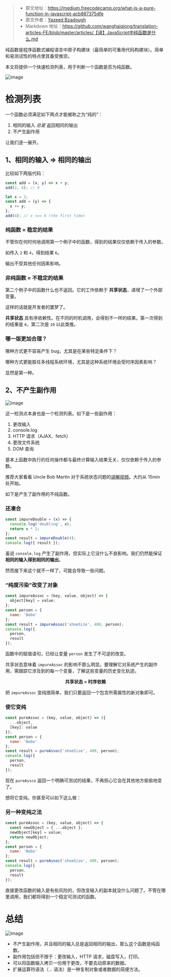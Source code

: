 > - 原文地址：https://medium.freecodecamp.org/what-is-a-pure-function-in-javascript-acb887375dfe
> - 原文作者：[Yazeed Bzadough](https://medium.freecodecamp.org/@yazeedb)
> - Markdown 地址：https://github.com/wanghaiqiong/translation-articles-FE/blob/master/articles/【译】JavaScript中纯函数是什么.md

纯函数是程序函数式编程语言中原子构建块（最简单的可重用代码构建块）。简单和易测试性的特点使其备受推崇。

本文将提供一个快速检测列表，用于判断一个函数是否为纯函数。

![image](./assets/pureFn1.jpg)


# 检测列表
一个函数必须满足如下两点才能被称之为“纯的”：
1. 相同的输入 _总是_ 返回相同的输出
2. 不产生副作用

让我们逐一展开。

## 1、相同的输入 => 相同的输出

比较如下两版代码：
```js
const add = (x, y) => x + y;
add(2, 4); // 6
```
```js
let x = 2;
const add = (y) => {
  x += y;
};
add(4); // x === 6 (the first time)
```
### 纯函数 = 稳定的结果
不管你在何时何地调用第一个例子中的函数，得到的结果仅仅依赖于传入的参数。

如传入 `2` 和 `4`，得到结果 `6`。

输出不受其他任何因素影响。

### 非纯函数 = 不稳定的结果
第二个例子中的函数什么也不返回。它的工作依赖于 **共享状态**，递增了一个外部变量。

这样的话就是开发者的噩梦了。

**共享状态** 具有序依赖性。在不同的时机调用，会得到不一样的结果。第一次得到的结果是 `6`，第二次是 `10` 以此类推。

### 哪一版更加合理？
哪种方式更不容易产生 bug，尤其是在某些特定条件下？

哪种方式更能胜任多线程系统环境，尤其是这种系统环境会受时序因素影响？

显然是第一种。

## 2、不产生副作用

![image](./assets/pureFn2.jpg)

这一检测点本身也是一个检测列表。如下是一些副作用：
1. 更改输入
2. console.log
3. HTTP 请求（AJAX、fetch）
4. 更改文件系统
5. DOM 查询

基本上函数中执行的任何操作都与最终计算输入结果无关，仅仅依赖于传入的参数。

推荐大家看看 Uncle Bob Martin 对于系统状态问题的[讲解视频](https://www.youtube.com/embed/7Zlp9rKHGD4)。大约从 15min 处开始。

如下是产生了副作用的不纯函数。

### 还凑合

```js
const impureDouble = (x) => {
  console.log('doubling', x);
  return x * 2;
};
const result = impureDouble(4);
console.log({ result });
```

虽说 `console.log` 产生了副作用，但实际上它没什么不良影响。我们仍然能保证**相同的输入得到相同的输出**。

然而接下来这个就不一样了，可能会导致一些问题。

### “纯度污染”改变了对象
```js
const impureAssoc = (key, value, object) => {
  object[key] = value;
};
const person = {
  name: 'Bobo'
};
const result = impureAssoc('shoeSize', 400, person);
console.log({
  person,
  result
});
```
函数中的赋值语句，已经让变量 `person` 发生了不可逆的改变。

共享状态意味着 `impureAssoc` 的影响不那么明显。要理解它对系统产生的副作用，需跟踪它涉及到的每一个变量，了解这些变量的历史变化轨迹。

**<center>共享状态 = 时序依赖</center>**

把 `impureAssoc` 变纯很简单，我们只要返回一个包含所需属性的新对象即可。

### 使它变纯
```js
const pureAssoc = (key, value, object) => ({
  ...object,
  [key]: value
});
const person = {
  name: 'Bobo'
};
const result = pureAssoc('shoeSize', 400, person);
console.log({
  person,
  result
});
```

现在 `pureAssco` 返回一个明确可测试的结果，不再担心它会在其他地方偷偷地变了。

想将它变纯，你甚至可以如下这么做：

### 另一种变纯之法
```js
const pureAssoc = (key, value, object) => {
  const newObject = { ...object };
  newObject[key] = value;
  return newObject;
};
const person = {
  name: 'Bobo'
};
const result = pureAssoc('shoeSize', 400, person);
console.log({
  person,
  result
});
```

直接更改函数的输入是有些风险的，但改变输入的副本就没什么问题了。不管在哪里调用，我们都将得到一个稳定可测试的函数。

# 总结
![image](./assets/pureFn3.jpg)

- 不产生副作用，并且相同的输入总是返回相同的输出，那么这个函数是纯函数。
- 副作用包括但不限于：更改输入，HTTP 请求，磁盘写入，打印。
- 可以将函数输入拷贝一份用于更改，不要去动原来的数据。
- 扩展运算符语法（... 语法）是一种复制对象或者数据的简便方法。
